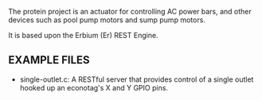 The protein project is an actuator for controlling AC power bars, and other
devices such as pool pump motors and sump pump motors.

It is based upon the Erbium (Er) REST Engine.

EXAMPLE FILES
-------------

- single-outlet.c: A RESTful server that provides control of a single outlet
  hooked up an econotag's X and Y GPIO pins.

